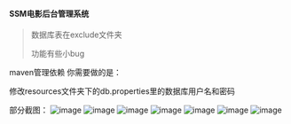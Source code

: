 #### SSM电影后台管理系统
>数据库表在exclude文件夹
> 
> 功能有些小bug

maven管理依赖
你需要做的是：

修改resources文件夹下的db.properties里的数据库用户名和密码

部分截图：
![image](https://user-images.githubusercontent.com/66931047/149720556-5d583a7b-c724-4cec-a1a3-85925cc16248.png)
![image](https://user-images.githubusercontent.com/66931047/149720561-e022eb51-a90c-4a1b-a9a8-44959db501a4.png)
![image](https://user-images.githubusercontent.com/66931047/149720566-ee53fc02-d6cf-4d4c-a370-f221b89a96e8.png)
![image](https://user-images.githubusercontent.com/66931047/149720573-283db8e5-ef69-4cda-8634-78ba083157fe.png)
![image](https://user-images.githubusercontent.com/66931047/149720582-f517dde9-5047-4409-ac71-4ad2e1405f60.png)
![image](https://user-images.githubusercontent.com/66931047/149720588-d31afe16-c618-43dd-a966-d141d2bedc3b.png)
![image](https://user-images.githubusercontent.com/66931047/149720591-1c86f160-8f21-4317-b8f7-da85cc3bc288.png)
